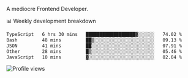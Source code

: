 A mediocre Frontend Developer.

📊 Weekly development breakdown
<!--START_SECTION:waka-->

```txt
TypeScript   6 hrs 30 mins   ██████████████████▓░░░░░░   74.02 %
Bash         48 mins         ██▒░░░░░░░░░░░░░░░░░░░░░░   09.13 %
JSON         41 mins         ██░░░░░░░░░░░░░░░░░░░░░░░   07.91 %
Other        28 mins         █▒░░░░░░░░░░░░░░░░░░░░░░░   05.46 %
JavaScript   10 mins         ▓░░░░░░░░░░░░░░░░░░░░░░░░   02.04 %
```

<!--END_SECTION:waka-->

<img src="https://gpvc.arturio.dev/iqbalfasri" alt="Profile views"/>
